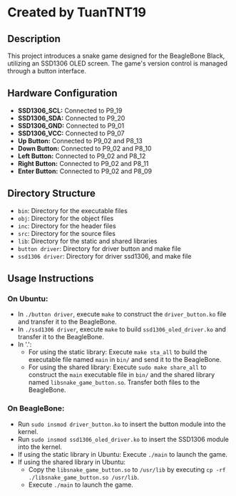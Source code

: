 # Created by TuanTNT19

## Description
This project introduces a snake game designed for the BeagleBone Black, utilizing an SSD1306 OLED screen. The game's version control is managed through a button interface.

## Hardware Configuration
- **SSD1306_SCL:** Connected to P9_19
- **SSD1306_SDA:** Connected to P9_20
- **SSD1306_GND:** Connected to P9_01 
- **SSD1306_VCC:** Connected to P9_07
- **Up Button:** Connected to P9_02 and P8_13
- **Down Button:** Connected to P9_02 and P8_10
- **Left Button:** Connected to P9_02 and P8_12
- **Right Button:** Connected to P9_02 and P8_11
- **Enter Button:** Connected to P9_02 and P8_09

## Directory Structure
- `bin`: Directory for the executable files
- `obj`: Directory for the object files
- `inc`: Directory for the header files
- `src`: Directory for the source files
- `lib`: Directory for the static and shared libraries
- `button driver`: Directory for driver button and make file
- `ssd1306 driver`: Directory for driver ssd1306, and make file

## Usage Instructions
### On Ubuntu:
- In `./button driver`, execute `make` to construct the `driver_button.ko` file and transfer it to the BeagleBone.
- In `./ssd1306 driver`, execute `make` to build `ssd1306_oled_driver.ko` and transfer it to the BeagleBone.
- In '.':
  - For using the static library: Execute `make sta_all` to build the executable file named `main` in `bin/` and send it to the BeagleBone.
  - For using the shared library: Execute `sudo make share_all` to construct the `main` executable file in `bin/` and the shared library named `libsnake_game_button.so`. Transfer both files to the BeagleBone.

### On BeagleBone:
- Run `sudo insmod driver_button.ko` to insert the button module into the kernel.
- Run `sudo insmod ssd1306_oled_driver.ko` to insert the SSD1306 module into the kernel.
- If using the static library in Ubuntu: Execute `./main` to launch the game.
- If using the shared library in Ubuntu:
  - Copy the `libsnake_game_button.so` to `/usr/lib` by executing `cp -rf ./libsnake_game_button.so /usr/lib`.
  - Execute `./main` to launch the game.
